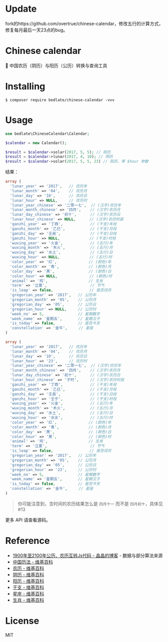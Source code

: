 # Update

fork的https://github.com/overtrue/chinese-calendar，修改五行的计算方式，修复每月最后一天23点的bug。

# Chinese calendar

:date: 中国农历（阴历）与阳历（公历）转换与查询工具

# Installing

```shell
$ composer require bedlate/chinese-calendar -vvv
```

# Usage

```php
use bedlate\ChineseCalendar\Calendar;

$calendar = new Calendar();

$result = $calendar->solar(2017, 5, 5); // 阳历
$result = $calendar->lunar(2017, 4, 10); // 阴历
$result = $calendar->solar(2017, 5, 5, 23) // 阳历，带 $hour 参数

```

结果：

```php
array (
  'lunar_year' => '2017',   // 农历年
  'lunar_month' => '04',    // 农历月
  'lunar_day' => '10',      // 农历日
  'lunar_hour' => NULL,     // 农历时
  'lunar_year_chinese' => '二零一七',  // (汉字)农历年
  'lunar_month_chinese' => '四月',    // (汉字)农历月
  'lunar_day_chinese' => '初十',      // (汉字)农历日
  'lunar_hour_chinese' => NULL,      // (汉字)农历时辰
  'ganzhi_year' => '丁酉',            // (干支)年柱
  'ganzhi_month' => '乙巳',           // (干支)月柱
  'ganzhi_day' => '壬辰',             // (干支)日柱
  'ganzhi_hour' => NULL,             // (干支)时柱
  'wuxing_year' => '火金',            // (五行)年
  'wuxing_month' => '木火',           // (五行)月
  'wuxing_day' => '水土',             // (五行)日
  'wuxing_hour' => NULL,             // (五行)时
  'color_year' => '红',              // (颜色)年
  'color_month' => '青',             // (颜色)月
  'color_day' => '黑',               // (颜色)日
  'color_hour' => NULL,              // (颜色)时
  'animal' => '鸡',                  // 生肖
  'term' => '立夏',                   // 节气
  'is_leap' => false,                // 是否闰月
  'gregorian_year' => '2017',   // 公历年
  'gregorian_month' => '05',    // 公历月
  'gregorian_day' => '05',      // 公历日
  'gregorian_hour' => NULL,     // 公历时
  'week_no' => 5,               // 星期数字
  'week_name' => '星期五',       // 星期汉子
  'is_today' => false,          // 是否今天
  'constellation' => '金牛',     // 星座
)

array (
  'lunar_year' => '2017',   // 农历年
  'lunar_month' => '04',    // 农历月
  'lunar_day' => '10',      // 农历日
  'lunar_hour' => '23',     // 农历时
  'lunar_year_chinese' => '二零一七',  // (汉字)农历年
  'lunar_month_chinese' => '四月',    // (汉字)农历月
  'lunar_day_chinese' => '初十',      // (汉字)农历日
  'lunar_hour_chinese' => '子时',     // (汉字)农历时辰
  'ganzhi_year' => '丁酉',            // (干支)年柱
  'ganzhi_month' => '乙巳',           // (干支)月柱
  'ganzhi_day' => '壬辰',             // (干支)日柱
  'ganzhi_hour' => '壬子',            // (干支)时柱
  'wuxing_year' => '火金',            // (五行)年
  'wuxing_month' => '木火',           // (五行)月
  'wuxing_day' => '水土',             // (五行)日
  'wuxing_hour' => '水水',            // (五行)时
  'color_year' => '红',              // (颜色)年
  'color_month' => '青',             // (颜色)月
  'color_day' => '黑',               // (颜色)日
  'color_hour' => '黑',              // (颜色)时
  'animal' => '鸡',                  // 生肖
  'term' => '立夏',                   // 节气
  'is_leap' => false,                // 是否闰月
  'gregorian_year' => '2017',   // 公历年
  'gregorian_month' => '05',    // 公历月
  'gregorian_day' => '05',      // 公历日
  'gregorian_hour' => '23',     // 公历时
  'week_no' => 5,               // 星期数字
  'week_name' => '星期五',       // 星期汉子
  'is_today' => false,          // 是否今天
  'constellation' => '金牛',     // 星座
)

```

> 你可能注意到，含时间的农历结果怎么是 `四月十一` 而不是 `四月初十`，具体见 #13

更多 API 请查看源码。

# Reference

- [1900年至2100年公历、农历互转Js代码 - 晶晶的博客](http://blog.jjonline.cn/userInterFace/173.html) - 数据与部分算法来源
- [中国历法 - 维基百科](https://zh.wikipedia.org/wiki/Category:%E4%B8%AD%E5%9B%BD%E5%8E%86%E6%B3%95)
- [农历 - 维基百科](https://zh.wikipedia.org/wiki/%E8%BE%B2%E6%9B%86)
- [阴历 - 维基百科](https://zh.wikipedia.org/wiki/%E9%98%B4%E5%8E%86)
- [阳历 - 维基百科](https://zh.wikipedia.org/wiki/%E9%98%B3%E5%8E%86)
- [干支 - 维基百科](https://zh.wikipedia.org/wiki/%E5%B9%B2%E6%94%AF)
- [星座 - 维基百科](https://zh.wikipedia.org/wiki/%E6%98%9F%E5%BA%A7)
- [生肖 - 维基百科](https://zh.wikipedia.org/wiki/%E7%94%9F%E8%82%96)

# License

MIT
